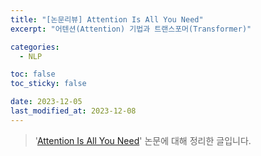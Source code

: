 ```yaml
---
title: "[논문리뷰] Attention Is All You Need"
excerpt: "어텐션(Attention) 기법과 트랜스포머(Transformer)"

categories:
  - NLP

toc: false
toc_sticky: false

date: 2023-12-05
last_modified_at: 2023-12-08
---
```


> '[Attention Is All You Need](https://arxiv.org/pdf/1706.03762.pdf)' 논문에 대해 정리한 글입니다.  
